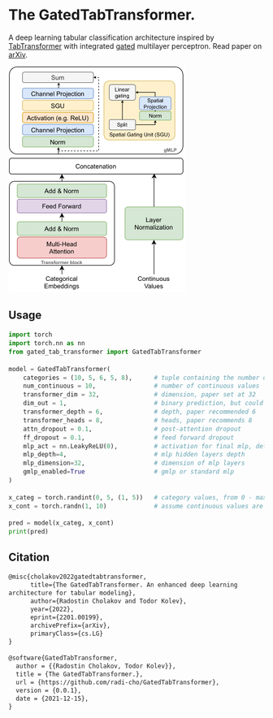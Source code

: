 # The GatedTabTransformer.

A deep learning tabular classification architecture inspired by [TabTransformer](https://arxiv.org/abs/2012.06678) with integrated [gated](https://arxiv.org/abs/2105.08050) multilayer perceptron. Read paper on [arXiv](https://arxiv.org/abs/2201.00199).

<img alt="Architecture" src="./paper/media/GatedTabTransformer-architecture.png" width="350px"></img>

## Usage

```python
import torch
import torch.nn as nn
from gated_tab_transformer import GatedTabTransformer

model = GatedTabTransformer(
    categories = (10, 5, 6, 5, 8),      # tuple containing the number of unique values within each category
    num_continuous = 10,                # number of continuous values
    transformer_dim = 32,               # dimension, paper set at 32
    dim_out = 1,                        # binary prediction, but could be anything
    transformer_depth = 6,              # depth, paper recommended 6
    transformer_heads = 8,              # heads, paper recommends 8
    attn_dropout = 0.1,                 # post-attention dropout
    ff_dropout = 0.1,                   # feed forward dropout
    mlp_act = nn.LeakyReLU(0),          # activation for final mlp, defaults to relu, but could be anything else (selu, etc.)
    mlp_depth=4,                        # mlp hidden layers depth
    mlp_dimension=32,                   # dimension of mlp layers
    gmlp_enabled=True                   # gmlp or standard mlp
)

x_categ = torch.randint(0, 5, (1, 5))   # category values, from 0 - max number of categories, in the order as passed into the constructor above
x_cont = torch.randn(1, 10)             # assume continuous values are already normalized individually

pred = model(x_categ, x_cont)
print(pred)
```

## Citation

```
@misc{cholakov2022gatedtabtransformer,
      title={The GatedTabTransformer. An enhanced deep learning architecture for tabular modeling}, 
      author={Radostin Cholakov and Todor Kolev},
      year={2022},
      eprint={2201.00199},
      archivePrefix={arXiv},
      primaryClass={cs.LG}
}

@software{GatedTabTransformer,
  author = {{Radostin Cholakov, Todor Kolev}},
  title = {The GatedTabTransformer.},
  url = {https://github.com/radi-cho/GatedTabTransformer},
  version = {0.0.1},
  date = {2021-12-15},
}
```
